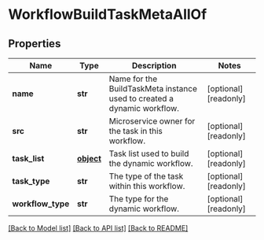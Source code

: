 # WorkflowBuildTaskMetaAllOf

## Properties
Name | Type | Description | Notes
------------ | ------------- | ------------- | -------------
**name** | **str** | Name for the BuildTaskMeta instance used to created a dynamic workflow.   | [optional] [readonly] 
**src** | **str** | Microservice owner for the task in this workflow.   | [optional] [readonly] 
**task_list** | [**object**](.md) | Task list used to build the dynamic workflow.   | [optional] [readonly] 
**task_type** | **str** | The type of the task within this workflow.   | [optional] [readonly] 
**workflow_type** | **str** | The type for the dynamic workflow.    | [optional] [readonly] 

[[Back to Model list]](../README.md#documentation-for-models) [[Back to API list]](../README.md#documentation-for-api-endpoints) [[Back to README]](../README.md)


